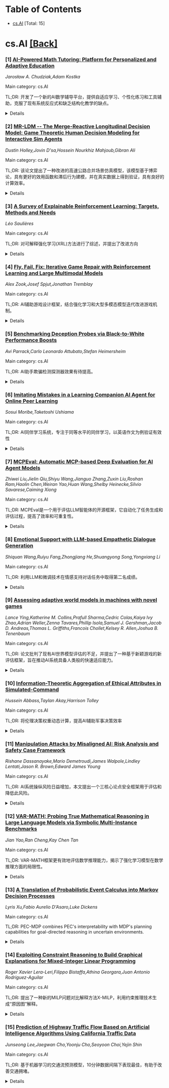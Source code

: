 <div id=toc></div>

# Table of Contents

- [cs.AI](#cs.AI) [Total: 15]


<div id='cs.AI'></div>

# cs.AI [[Back]](#toc)

### [1] [AI-Powered Math Tutoring: Platform for Personalized and Adaptive Education](https://arxiv.org/abs/2507.12484)
*Jarosław A. Chudziak,Adam Kostka*

Main category: cs.AI

TL;DR: 开发了一个新的AI数学辅导平台，提供自适应学习、个性化练习和工具辅助，克服了现有系统反应式和缺乏结构化教学的缺点。


<details>
  <summary>Details</summary>
Motivation: 当前AI辅导系统存在局限性，常常直接提供答案，缺乏深度思考和结构化的教学工具和策略，尤其是在数学领域。

Method: 该研究提出一个结合自适应和个性化反馈、结构化课程生成和教科书知识检索的多智能体AI辅导平台。

Result: 该平台允许学生学习新主题、识别和解决弱点、有效复习考试以及练习无限数量的个性化练习。

Conclusion: 本文介绍了一个新的多智能体AI辅导平台，该平台结合了自适应和个性化反馈、结构化课程生成和教科书知识检索，从而实现模块化、工具辅助的学习过程。

Abstract: The growing ubiquity of artificial intelligence (AI), in particular large
language models (LLMs), has profoundly altered the way in which learners gain
knowledge and interact with learning material, with many claiming that AI
positively influences their learning achievements. Despite this advancement,
current AI tutoring systems face limitations associated with their reactive
nature, often providing direct answers without encouraging deep reflection or
incorporating structured pedagogical tools and strategies. This limitation is
most apparent in the field of mathematics, in which AI tutoring systems remain
underdeveloped. This research addresses the question: How can AI tutoring
systems move beyond providing reactive assistance to enable structured,
individualized, and tool-assisted learning experiences? We introduce a novel
multi-agent AI tutoring platform that combines adaptive and personalized
feedback, structured course generation, and textbook knowledge retrieval to
enable modular, tool-assisted learning processes. This system allows students
to learn new topics while identifying and targeting their weaknesses, revise
for exams effectively, and practice on an unlimited number of personalized
exercises. This article contributes to the field of artificial intelligence in
education by introducing a novel platform that brings together pedagogical
agents and AI-driven components, augmenting the field with modular and
effective systems for teaching mathematics.

</details>


### [2] [MR-LDM -- The Merge-Reactive Longitudinal Decision Model: Game Theoretic Human Decision Modeling for Interactive Sim Agents](https://arxiv.org/abs/2507.12494)
*Dustin Holley,Jovin D'sa,Hossein Nourkhiz Mahjoub,Gibran Ali*

Main category: cs.AI

TL;DR: 该论文提出了一种改进的高速公路合并场景仿真模型，该模型基于博弈论，具有更好的效用函数和滞后行为建模，并在真实数据上得到验证，具有良好的计算效率。


<details>
  <summary>Details</summary>
Motivation: 为了改进自动驾驶技术的开发，需要增强仿真环境以复制现实世界驾驶员的行为，即更人性化的仿真代理。之前的研究主要集中在操作层面的让行动态，或者使用有限的动作集或具有大量参数集和有限效用范围的效用函数。

Method: 提出了一种博弈论模型，用于改进高速公路合并场景的仿真，该模型具有改进的效用函数和滞后行为，并与底层动力学模型相结合，以解释和可解释的方式捕捉合并交互并模拟更真实的交互。

Result: 该模型在真实数据集上验证了其对复杂交互的良好重现性，并被集成到高保真仿真环境中，具有足够的计算效率，可用于大规模仿真以支持自动驾驶车辆的开发。

Conclusion: 该模型在真实数据集上验证了其对复杂交互的良好重现性，并被集成到高保真仿真环境中，具有足够的计算效率，可用于大规模仿真以支持自动驾驶车辆的开发。

Abstract: Enhancing simulation environments to replicate real-world driver behavior,
i.e., more humanlike sim agents, is essential for developing autonomous vehicle
technology. In the context of highway merging, previous works have studied the
operational-level yielding dynamics of lag vehicles in response to a merging
car at highway on-ramps. Other works focusing on tactical decision modeling
generally consider limited action sets or utilize payoff functions with large
parameter sets and limited payoff bounds. In this work, we aim to improve the
simulation of the highway merge scenario by targeting a game theoretic model
for tactical decision-making with improved payoff functions and lag actions. We
couple this with an underlying dynamics model to have a unified decision and
dynamics model that can capture merging interactions and simulate more
realistic interactions in an explainable and interpretable fashion. The
proposed model demonstrated good reproducibility of complex interactions when
validated on a real-world dataset. The model was finally integrated into a high
fidelity simulation environment and confirmed to have adequate computation time
efficiency for use in large-scale simulations to support autonomous vehicle
development.

</details>


### [3] [A Survey of Explainable Reinforcement Learning: Targets, Methods and Needs](https://arxiv.org/abs/2507.12599)
*Léo Saulières*

Main category: cs.AI

TL;DR: 对可解释强化学习(XRL)方法进行了综述，并提出了改进方向


<details>
  <summary>Details</summary>
Motivation: 为了理解强化学习模型的内部机制并解释其输出。

Method: 基于文献综述，提出了一种新的分类方法。

Result: 对250多篇论文进行了综述，并提出了一种新的分类方法，指出了XRL领域的一些未来需求。

Conclusion: 对现有eXplainable Reinforcement Learning (XRL) 方法进行了综述，并提出了一个基于“是什么”和“如何”的直观分类法，最后指出了XRL领域的一些未来需求。

Abstract: The success of recent Artificial Intelligence (AI) models has been
accompanied by the opacity of their internal mechanisms, due notably to the use
of deep neural networks. In order to understand these internal mechanisms and
explain the output of these AI models, a set of methods have been proposed,
grouped under the domain of eXplainable AI (XAI). This paper focuses on a
sub-domain of XAI, called eXplainable Reinforcement Learning (XRL), which aims
to explain the actions of an agent that has learned by reinforcement learning.
We propose an intuitive taxonomy based on two questions "What" and "How". The
first question focuses on the target that the method explains, while the second
relates to the way the explanation is provided. We use this taxonomy to provide
a state-of-the-art review of over 250 papers. In addition, we present a set of
domains close to XRL, which we believe should get attention from the community.
Finally, we identify some needs for the field of XRL.

</details>


### [4] [Fly, Fail, Fix: Iterative Game Repair with Reinforcement Learning and Large Multimodal Models](https://arxiv.org/abs/2507.12666)
*Alex Zook,Josef Spjut,Jonathan Tremblay*

Main category: cs.AI

TL;DR: AI辅助游戏设计框架，结合强化学习和大型多模态模型迭代改进游戏机制。


<details>
  <summary>Details</summary>
Motivation: 现代生成系统难以捕捉静态规则和内容如何转化为动态玩家行为，该框架旨在弥合这一差距。

Method: 将强化学习智能体与大型多模态模型相结合，通过智能体游戏测试，模型修改游戏配置迭代优化。

Result: 结果表明，LMM可以根据RL智能体提供的行为轨迹迭代改进游戏机制。

Conclusion: 大型多模态模型(LMM)可以根据强化学习(RL)智能体的行为轨迹迭代改进游戏机制，为AI辅助游戏设计提供可扩展的工具。

Abstract: Game design hinges on understanding how static rules and content translate
into dynamic player behavior - something modern generative systems that inspect
only a game's code or assets struggle to capture. We present an automated
design iteration framework that closes this gap by pairing a reinforcement
learning (RL) agent, which playtests the game, with a large multimodal model
(LMM), which revises the game based on what the agent does. In each loop the RL
player completes several episodes, producing (i) numerical play metrics and/or
(ii) a compact image strip summarising recent video frames. The LMM designer
receives a gameplay goal and the current game configuration, analyses the play
traces, and edits the configuration to steer future behaviour toward the goal.
We demonstrate results that LMMs can reason over behavioral traces supplied by
RL agents to iteratively refine game mechanics, pointing toward practical,
scalable tools for AI-assisted game design.

</details>


### [5] [Benchmarking Deception Probes via Black-to-White Performance Boosts](https://arxiv.org/abs/2507.12691)
*Avi Parrack,Carlo Leonardo Attubato,Stefan Heimersheim*

Main category: cs.AI

TL;DR: AI助手欺骗检测探测器效果有待提高。


<details>
  <summary>Details</summary>
Motivation: 探测AI助手欺骗行为的探测器实际有效性不明，且易受对抗策略影响。

Method: 对比白盒和黑盒监测方法，评估探测器性能。

Result: 白盒监测优于黑盒监测，但性能提升有限。

Conclusion: 现有检测AI助手欺骗行为的探测器效果有限，白盒监测略优于黑盒监测，但提升有限。

Abstract: AI assistants will occasionally respond deceptively to user queries.
Recently, linear classifiers (called "deception probes") have been trained to
distinguish the internal activations of a language model during deceptive
versus honest responses. However, it's unclear how effective these probes are
at detecting deception in practice, nor whether such probes are resistant to
simple counter strategies from a deceptive assistant who wishes to evade
detection. In this paper, we compare white-box monitoring (where the monitor
has access to token-level probe activations) to black-box monitoring (without
such access). We benchmark deception probes by the extent to which the white
box monitor outperforms the black-box monitor, i.e. the black-to-white
performance boost. We find weak but encouraging black-to-white performance
boosts from existing deception probes.

</details>


### [6] [Imitating Mistakes in a Learning Companion AI Agent for Online Peer Learning](https://arxiv.org/abs/2507.12801)
*Sosui Moribe,Taketoshi Ushiama*

Main category: cs.AI

TL;DR: AI同伴学习系统，专注于同等水平的同伴学习，以英语作文为例验证有效性


<details>
  <summary>Details</summary>
Motivation: 近年来，同伴学习作为一种促进学习者自发思考的方法受到了关注，其有效性已得到大量研究的证实。然而，人与人之间的同伴学习存在各种局限性，并非总是有效。有效的同伴学习需要能力水平相同的同伴。

Method: 研究假设与学习者能力水平相同的同伴会犯同样的错误，并以英语作文为例验证了这种方法。

Result: 这项研究开发了一个AI学习伙伴，用于英语作文学习。

Conclusion: 这项研究旨在开发一个AI代理作为学习伙伴，随时随地实现同伴学习。

Abstract: In recent years, peer learning has gained attention as a method that promotes
spontaneous thinking among learners, and its effectiveness has been confirmed
by numerous studies. This study aims to develop an AI Agent as a learning
companion that enables peer learning anytime and anywhere. However, peer
learning between humans has various limitations, and it is not always
effective. Effective peer learning requires companions at the same proficiency
levels. In this study, we assume that a learner's peers with the same
proficiency level as the learner make the same mistakes as the learner does and
focus on English composition as a specific example to validate this approach.

</details>


### [7] [MCPEval: Automatic MCP-based Deep Evaluation for AI Agent Models](https://arxiv.org/abs/2507.12806)
*Zhiwei Liu,Jielin Qiu,Shiyu Wang,Jianguo Zhang,Zuxin Liu,Roshan Ram,Haolin Chen,Weiran Yao,Huan Wang,Shelby Heinecke,Silvio Savarese,Caiming Xiong*

Main category: cs.AI

TL;DR: MCPEval是一个用于评估LLM智能体的开源框架，它自动化了任务生成和评估过程，提高了效率和可重复性。


<details>
  <summary>Details</summary>
Motivation: 现有的评估方法依赖于静态基准和劳动密集型数据收集，限制了实际评估。

Method: 提出了一种基于模型上下文协议（MCP）的开源框架MCPEval。

Result: 实证结果表明，MCPEval在揭示细微的、特定领域的性能方面是有效的。

Conclusion: 介绍了一种名为MCPEval的开源框架，用于自动化端到端任务生成和对大型语言模型（LLM）智能体的深入评估，该框架标准化了指标，并消除了构建评估流程的人工工作。

Abstract: The rapid rise of Large Language Models (LLMs)-based intelligent agents
underscores the need for robust, scalable evaluation frameworks. Existing
methods rely on static benchmarks and labor-intensive data collection, limiting
practical assessment. We introduce \oursystemname, an open-source Model Context
Protocol (MCP)-based framework that automates end-to-end task generation and
deep evaluation of LLM agents across diverse domains. MCPEval standardizes
metrics, seamlessly integrates with native agent tools, and eliminates manual
effort in building evaluation pipelines. Empirical results across five
real-world domains show its effectiveness in revealing nuanced, domain-specific
performance. We publicly release MCPEval
https://github.com/SalesforceAIResearch/MCPEval to promote reproducible and
standardized LLM agent evaluation.

</details>


### [8] [Emotional Support with LLM-based Empathetic Dialogue Generation](https://arxiv.org/abs/2507.12820)
*Shiquan Wang,Ruiyu Fang,Zhongjiang He,Shuangyong Song,Yongxiang Li*

Main category: cs.AI

TL;DR: 利用LLM和微调技术在情感支持对话任务中取得第二名成绩。


<details>
  <summary>Details</summary>
Motivation: 为了满足日益增长的精神健康支持需求，该论文致力于通过对话提供富有同理心和有效的情感帮助。

Method: 该方案利用大型语言模型，并探索了参数高效的低秩自适应和全参数微调策略来改进模型生成支持性和上下文相关回复的能力。

Result: 该模型在NLPCC 2025 Task 8竞赛中排名第二，证明了结合大型语言模型和有效自适应方法用于ESC任务的潜力。

Conclusion: 该论文提出了一种结合大型语言模型、提示工程和微调技术的解决方案，用于情感支持对话(ESC)任务，并在NLPCC 2025 Task 8竞赛中取得了第二名的成绩。

Abstract: Emotional Support Conversation (ESC) aims to provide empathetic and effective
emotional assistance through dialogue, addressing the growing demand for mental
health support. This paper presents our solution for the NLPCC 2025 Task 8 ESC
evaluation, where we leverage large-scale language models enhanced by prompt
engineering and finetuning techniques. We explore both parameter-efficient
Low-Rank Adaptation and full-parameter fine-tuning strategies to improve the
model's ability to generate supportive and contextually appropriate responses.
Our best model ranked second in the competition, highlighting the potential of
combining LLMs with effective adaptation methods for ESC tasks. Future work
will focus on further enhancing emotional understanding and response
personalization to build more practical and reliable emotional support systems.

</details>


### [9] [Assessing adaptive world models in machines with novel games](https://arxiv.org/abs/2507.12821)
*Lance Ying,Katherine M. Collins,Prafull Sharma,Cedric Colas,Kaiya Ivy Zhao,Adrian Weller,Zenna Tavares,Phillip Isola,Samuel J. Gershman,Jacob D. Andreas,Thomas L. Griffiths,Francois Chollet,Kelsey R. Allen,Joshua B. Tenenbaum*

Main category: cs.AI

TL;DR: 论文批判了现有AI世界模型评估的不足，并提出了一种基于新颖游戏的新评估框架，旨在推动AI系统具备人类般的快速适应能力。


<details>
  <summary>Details</summary>
Motivation: 人类智能能够快速适应和有效解决新问题，这与高效构建和改进环境内部表示（即世界模型）的能力密切相关。

Method: 该论文提出了一种基于精心设计的具有持续新颖性的游戏套件的新评估范式，以评估AI代理快速世界模型归纳的能力。

Result: 提出了一种新的评估框架，用于评估AI中自适应世界模型，并为开发具有类人快速适应能力和鲁棒泛化能力的AI系统提供了关键步骤。

Conclusion: 该论文认为，人工智能领域对世界模型的理解和评估过于狭隘，缺乏对模型在陌生环境中通过交互和探索学习表示效率和效力的关注。

Abstract: Human intelligence exhibits a remarkable capacity for rapid adaptation and
effective problem-solving in novel and unfamiliar contexts. We argue that this
profound adaptability is fundamentally linked to the efficient construction and
refinement of internal representations of the environment, commonly referred to
as world models, and we refer to this adaptation mechanism as world model
induction. However, current understanding and evaluation of world models in
artificial intelligence (AI) remains narrow, often focusing on static
representations learned from training on a massive corpora of data, instead of
the efficiency and efficacy of models in learning these representations through
interaction and exploration within a novel environment. In this Perspective, we
provide a view of world model induction drawing on decades of research in
cognitive science on how humans learn and adapt so efficiently; we then call
for a new evaluation framework for assessing adaptive world models in AI.
Concretely, we propose a new benchmarking paradigm based on suites of carefully
designed games with genuine, deep and continually refreshing novelty in the
underlying game structures -- we refer to this kind of games as novel games. We
detail key desiderata for constructing these games and propose appropriate
metrics to explicitly challenge and evaluate the agent's ability for rapid
world model induction. We hope that this new evaluation framework will inspire
future evaluation efforts on world models in AI and provide a crucial step
towards developing AI systems capable of the human-like rapid adaptation and
robust generalization -- a critical component of artificial general
intelligence.

</details>


### [10] [Information-Theoretic Aggregation of Ethical Attributes in Simulated-Command](https://arxiv.org/abs/2507.12862)
*Hussein Abbass,Taylan Akay,Harrison Tolley*

Main category: cs.AI

TL;DR: 将伦理决策权重动态计算，提高AI辅助军事决策效率


<details>
  <summary>Details</summary>
Motivation: 在AI时代，需要快速模拟大量场景并考虑伦理后果，单纯依靠人工判断效率低下且不可行。

Method: 本文利用多准则决策方法，特别是熵的概念，自动计算模拟过程中伦理属性的权重。

Result: 提出了一种将伦理决策权重动态计算的方法，提高了模拟效率。

Conclusion: 本文提出了一种将人类判断移出模拟决策循环的方法，通过设计伦理度量空间，让模拟环境探索该空间，最后将少量选择结果反馈给人类指挥官进行最终决策。

Abstract: In the age of AI, human commanders need to use the computational powers
available in today's environment to simulate a very large number of scenarios.
Within each scenario, situations occur where different decision design options
could have ethical consequences. Making these decisions reliant on human
judgement is both counter-productive to the aim of exploring very large number
of scenarios in a timely manner and infeasible when considering the workload
needed to involve humans in each of these choices. In this paper, we move human
judgement outside the simulation decision cycle. Basically, the human will
design the ethical metric space, leaving it to the simulated environment to
explore the space. When the simulation completes its testing cycles, the
testing environment will come back to the human commander with a few options to
select from. The human commander will then exercise human-judgement to select
the most appropriate course of action, which will then get executed
accordingly. We assume that the problem of designing metrics that are
sufficiently granular to assess the ethical implications of decisions is
solved. Subsequently, the fundamental problem we look at in this paper is how
to weight ethical decisions during the running of these simulations; that is,
how to dynamically weight the ethical attributes when agents are faced with
decision options with ethical implications during generative simulations. The
multi-criteria decision making literature has started to look at nearby
problems, where the concept of entropy has been used to determine the weights
during aggregation. We draw from that literature different approaches to
automatically calculate the weights for ethical attributes during
simulation-based testing and evaluation.

</details>


### [11] [Manipulation Attacks by Misaligned AI: Risk Analysis and Safety Case Framework](https://arxiv.org/abs/2507.12872)
*Rishane Dassanayake,Mario Demetroudi,James Walpole,Lindley Lentati,Jason R. Brown,Edward James Young*

Main category: cs.AI

TL;DR: AI系统操纵风险日益增加，本文提出一个三核心论点安全框架用于评估和降低此风险。


<details>
  <summary>Details</summary>
Motivation: 随着AI系统能力的提升，其操纵和欺骗人类行为的能力也日益增强，这可能导致灾难性后果，但目前对此类风险的评估和缓解机制不足。

Method: 提出了一种基于“能力”、“控制”和“可信度”三个核心论点的安全案例框架，并为每个论点指定了证据要求、评估方法和实施考虑因素。

Result: 提供了一个评估和降低AI系统操纵风险的系统框架，为AI公司提供了具体的实施指南。

Conclusion: 本文首次提出了一种将操纵风险纳入AI安全治理的系统方法，为AI公司评估和降低这些风险提供了具体的框架。

Abstract: Frontier AI systems are rapidly advancing in their capabilities to persuade,
deceive, and influence human behaviour, with current models already
demonstrating human-level persuasion and strategic deception in specific
contexts. Humans are often the weakest link in cybersecurity systems, and a
misaligned AI system deployed internally within a frontier company may seek to
undermine human oversight by manipulating employees. Despite this growing
threat, manipulation attacks have received little attention, and no systematic
framework exists for assessing and mitigating these risks. To address this, we
provide a detailed explanation of why manipulation attacks are a significant
threat and could lead to catastrophic outcomes. Additionally, we present a
safety case framework for manipulation risk, structured around three core lines
of argument: inability, control, and trustworthiness. For each argument, we
specify evidence requirements, evaluation methodologies, and implementation
considerations for direct application by AI companies. This paper provides the
first systematic methodology for integrating manipulation risk into AI safety
governance, offering AI companies a concrete foundation to assess and mitigate
these threats before deployment.

</details>


### [12] [VAR-MATH: Probing True Mathematical Reasoning in Large Language Models via Symbolic Multi-Instance Benchmarks](https://arxiv.org/abs/2507.12885)
*Jian Yao,Ran Cheng,Kay Chen Tan*

Main category: cs.AI

TL;DR: VAR-MATH框架更有效地评估数学推理能力，揭示了强化学习模型在数学推理方面的局限性。


<details>
  <summary>Details</summary>
Motivation: 现有的强化学习方法在数学推理能力评估中存在基准污染和评估脆弱性等问题，难以判断模型是否真正具备推理能力。

Method: 提出了一种符号化评估框架VAR-MATH，通过将数值问题转换为符号模板并要求模型求解多个实例，降低了数据泄露风险，提高了评估稳健性。

Result: 实验结果显示，在VAR-MATH框架下，强化学习训练模型的性能大幅下降，尤其是在较小模型中，这表明许多现有RL方法依赖于浅层启发式，无法泛化到特定数值形式之外。

Conclusion: 这项研究通过引入VAR-MATH框架，揭示了强化学习训练的语言模型在数学推理能力评估中的不足，许多现有方法依赖于表面启发式，难以泛化到不同数值形式。

Abstract: Recent advances in reinforcement learning (RL) have led to substantial
improvements in the mathematical reasoning abilities of large language models
(LLMs), as measured by standard benchmarks. However, these gains often persist
even when models are trained with flawed signals, such as random or inverted
rewards, raising a fundamental question: do such improvements reflect true
reasoning, or are they merely artifacts of overfitting to benchmark-specific
patterns? To address this question, we take an evaluation-centric perspective
and identify two critical shortcomings in existing protocols. First,
\emph{benchmark contamination} arises from the public availability of test
problems, increasing the risk of data leakage. Second, \emph{evaluation
fragility} stems from the reliance on single-instance assessments, which are
highly sensitive to stochastic outputs and fail to capture reasoning
consistency. To overcome these limitations, we introduce {VAR-MATH}, a symbolic
evaluation framework designed to probe genuine reasoning ability. By converting
fixed numerical problems into symbolic templates and requiring models to solve
multiple instantiations of each, VAR-MATH enforces consistent reasoning across
structurally equivalent variants, thereby mitigating contamination and
improving evaluation robustness. We apply VAR-MATH to transform two popular
benchmarks, AMC23 and AIME24, into their symbolic counterparts, VAR-AMC23 and
VAR-AIME24. Experimental results reveal substantial performance drops for
RL-trained models on the variabilized versions, especially for smaller models,
with average declines of 48.0\% on AMC23 and 58.3\% on AIME24. These findings
suggest that many existing RL methods rely on superficial heuristics and fail
to generalize beyond specific numerical forms. Overall, VAR-MATH offers a
principled, contamination-resistant evaluation paradigm for mathematical
reasoning.

</details>


### [13] [A Translation of Probabilistic Event Calculus into Markov Decision Processes](https://arxiv.org/abs/2507.12989)
*Lyris Xu,Fabio Aurelio D'Asaro,Luke Dickens*

Main category: cs.AI

TL;DR: PEC-MDP combines PEC's interpretability with MDP's planning capabilities for goal-directed reasoning in uncertain environments.


<details>
  <summary>Details</summary>
Motivation: PEC lacks mechanisms for goal-directed reasoning. This paper aims to bridge this gap by leveraging the extensive tools and algorithms available for MDPs.

Method: The paper develops a formal translation from PEC domains to MDPs, introducing the concept of "action-taking situations" to preserve PEC's flexible action semantics.  It also details methods for mapping learned MDP policies back to human-readable PEC representations.

Result: The resulting PEC-MDP formalism allows for both temporal reasoning and objective-driven planning within the interpretable PEC framework.

Conclusion: This paper introduces PEC-MDP, a formalism that combines Probabilistic Event Calculus (PEC) with Markov Decision Processes (MDPs), enabling goal-directed reasoning within PEC's interpretable narrative framework.

Abstract: Probabilistic Event Calculus (PEC) is a logical framework for reasoning about
actions and their effects in uncertain environments, which enables the
representation of probabilistic narratives and computation of temporal
projections. The PEC formalism offers significant advantages in
interpretability and expressiveness for narrative reasoning. However, it lacks
mechanisms for goal-directed reasoning. This paper bridges this gap by
developing a formal translation of PEC domains into Markov Decision Processes
(MDPs), introducing the concept of "action-taking situations" to preserve PEC's
flexible action semantics. The resulting PEC-MDP formalism enables the
extensive collection of algorithms and theoretical tools developed for MDPs to
be applied to PEC's interpretable narrative domains. We demonstrate how the
translation supports both temporal reasoning tasks and objective-driven
planning, with methods for mapping learned policies back into human-readable
PEC representations, maintaining interpretability while extending PEC's
capabilities.

</details>


### [14] [Exploiting Constraint Reasoning to Build Graphical Explanations for Mixed-Integer Linear Programming](https://arxiv.org/abs/2507.13007)
*Roger Xavier Lera-Leri,Filippo Bistaffa,Athina Georgara,Juan Antonio Rodriguez-Aguilar*

Main category: cs.AI

TL;DR: 提出了一种新的MILP问题对比解释方法X-MILP，利用约束推理技术生成“原因图”解释。


<details>
  <summary>Details</summary>
Motivation: 为了应对可信AI的挑战，为MILP问题的求解提供对比解释。

Method: 基于约束推理技术，通过编码用户查询为附加约束，计算IIS来确定原因，并构建原因图表示解释。

Result: 提出X-MILP方法，并在一些优化问题实例上进行了测试，评估了计算解释的经验难度。

Conclusion: 提出了一种用于混合整数线性规划(MILP)问题的域无关对比解释方法X-MILP，该方法基于约束推理技术，通过计算不可约不可行子系统(IIS)来构建解释，并以“原因图”的形式呈现。

Abstract: Following the recent push for trustworthy AI, there has been an increasing
interest in developing contrastive explanation techniques for optimisation,
especially concerning the solution of specific decision-making processes
formalised as MILPs. Along these lines, we propose X-MILP, a domain-agnostic
approach for building contrastive explanations for MILPs based on constraint
reasoning techniques. First, we show how to encode the queries a user makes
about the solution of an MILP problem as additional constraints. Then, we
determine the reasons that constitute the answer to the user's query by
computing the Irreducible Infeasible Subsystem (IIS) of the newly obtained set
of constraints. Finally, we represent our explanation as a "graph of reasons"
constructed from the IIS, which helps the user understand the structure among
the reasons that answer their query. We test our method on instances of
well-known optimisation problems to evaluate the empirical hardness of
computing explanations.

</details>


### [15] [Prediction of Highway Traffic Flow Based on Artificial Intelligence Algorithms Using California Traffic Data](https://arxiv.org/abs/2507.13112)
*Junseong Lee,Jaegwan Cho,Yoonju Cho,Seoyoon Choi,Yejin Shin*

Main category: cs.AI

TL;DR: 基于机器学习的交通流预测模型，10分钟数据间隔下表现最佳，有助于改善交通拥堵。


<details>
  <summary>Details</summary>
Motivation: 解决全球交通拥堵问题。

Method: 使用多线性回归(MLR)和随机森林(RF)算法，分析了从30秒到15分钟不等的数据收集间隔。

Result: 多线性回归和随机森林模型在10分钟数据收集间隔下性能最佳 (使用R^2, MAE和RMSE评估)。

Conclusion: 该研究提出了一种基于机器学习的交通流预测模型，并通过分析加州78号高速公路的数据，发现多线性回归和随机森林模型在10分钟数据收集间隔下性能最佳，这将有助于未来的交通拥堵解决方案和高效的交通管理。

Abstract: The study "Prediction of Highway Traffic Flow Based on Artificial
Intelligence Algorithms Using California Traffic Data" presents a machine
learning-based traffic flow prediction model to address global traffic
congestion issues. The research utilized 30-second interval traffic data from
California Highway 78 over a five-month period from July to November 2022,
analyzing a 7.24 km westbound section connecting "Melrose Dr" and "El-Camino
Real" in the San Diego area. The study employed Multiple Linear Regression
(MLR) and Random Forest (RF) algorithms, analyzing data collection intervals
ranging from 30 seconds to 15 minutes. Using R^2, MAE, and RMSE as performance
metrics, the analysis revealed that both MLR and RF models performed optimally
with 10-minute data collection intervals. These findings are expected to
contribute to future traffic congestion solutions and efficient traffic
management.

</details>
